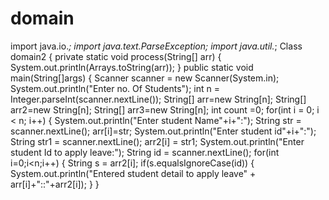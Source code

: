 # domain
import java.io.*;
import java.text.ParseException;
import java.util.*;
Class domain2
{
private static void process(String[] arr)
{
System.out.println(Arrays.toString(arr));
}
public static void main(String[]args)
{
Scanner scanner = new Scanner(System.in);
System.out.println("Enter no. Of Students");
int n = Integer.parseInt(scanner.nextLine());
String[] arr=new String[n];
String[] arr2=new String[n];
String[] arr3=new String[n];
int count =0;
for(int i = 0; i < n; i++)
{
System.out.println("Enter student Name"+i+":");
String str = scanner.nextLine();
arr[i]=str;
System.out.println("Enter student id"+i+":");
String str1 = scanner.nextLine();
arr2[i] = str1;
System.out.println("Enter student Id to apply leave:");
String id = scanner.nextLine();
for(int i=0;i<n;i++)
{
String s = arr2[i];
if(s.equalsIgnoreCase(id))
{
System.out.println("Entered student detail to apply leave" + arr[i]+"::"+arr2[i]);
}
}